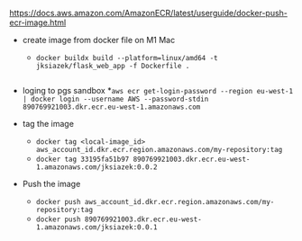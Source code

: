 https://docs.aws.amazon.com/AmazonECR/latest/userguide/docker-push-ecr-image.html

* create image from docker file on M1 Mac
  
  * ```docker buildx build --platform=linux/amd64 -t jksiazek/flask_web_app -f Dockerfile .```
    
    ```

* loging to pgs sandbox
  *```aws ecr get-login-password --region eu-west-1 | docker login --username AWS --password-stdin 890769921003.dkr.ecr.eu-west-1.amazonaws.com```

* tag the image
  
  * ```docker tag <local-image_id> aws_account_id.dkr.ecr.region.amazonaws.com/my-repository:tag```
  * ```docker tag 33195fa51b97 890769921003.dkr.ecr.eu-west-1.amazonaws.com/jksiazek:0.0.2```

* Push the image 
  
  * ``docker push aws_account_id.dkr.ecr.region.amazonaws.com/my-repository:tag``
  * ``docker push 890769921003.dkr.ecr.eu-west-1.amazonaws.com/jksiazek:0.0.1``